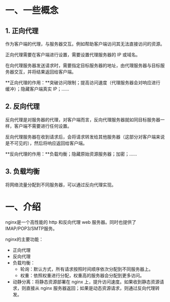 # 一、一些概念

## 1. 正向代理

作为客户端的代理，与服务器交互。例如帮助客户端访问其无法直接访问的资源。

正向代理需要在客户端进行设置，需要设置代理服务器的 IP 或域名。

在向代理服务器发送请求时，需要指定目标服务器的地址，由代理服务器与目标服务器交互，并将结果返回给客户端。

**正向代理的作用：**突破访问限制；提高访问速度（代理服务器会对响应进行缓冲）；隐藏客户端真实 IP；……

## 2. 反向代理

反向代理是对服务器的代理，对客户端而言，反向代理服务器就如同目标服务器一样，客户端不需要进行任何设置。

反向代理服务器在收到请求后，会将请求转发给其他服务器（这部分对客户端来说是不可见的），然后将响应返回给客户端。

**反向代理的作用：**负载均衡；隐藏原始资源服务器；加密；……

## 3. 负载均衡

将网络流量分配到不同服务器，可以通过反向代理实现。

# 一、介绍

nginx是一个高性能的 http 和反向代理 web 服务器。同时也提供了IMAP/POP3/SMTP服务。

nginx的主要功能：

- 正向代理
- 反向代理
- 负载均衡：
  - 轮询：默认方式，所有请求按照时间顺序依次分配到不同服务器上。
  - 权重：依照权重进行分配，权重高的服务器会分配到更多访问。
- 动静分离：将静态资源部署在 nginx 上，提升访问速度。如果收到静态资源请求，则直接从 nginx 服务器返回；如果是动态资源请求，则通过反向代理转发。